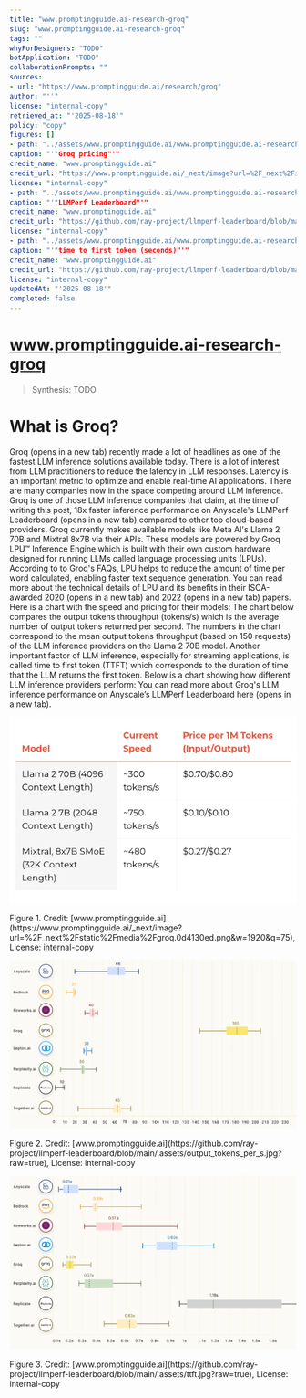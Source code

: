 ```yaml
---
title: "www.promptingguide.ai-research-groq"
slug: "www.promptingguide.ai-research-groq"
tags: ""
whyForDesigners: "TODO"
botApplication: "TODO"
collaborationPrompts: ""
sources:
- url: "https://www.promptingguide.ai/research/groq"
author: "''"
license: "internal-copy"
retrieved_at: "'2025-08-18'"
policy: "copy"
figures: []
- path: "../assets/www.promptingguide.ai/www.promptingguide.ai-research-groq/ab96a4b84e60.webp"
caption: "'"Groq pricing"'"
credit_name: "www.promptingguide.ai"
credit_url: "https://www.promptingguide.ai/_next/image?url=%2F_next%2Fstatic%2Fmedia%2Fgroq.0d4130ed.png&w=1920&q=75"
license: "internal-copy"
- path: "../assets/www.promptingguide.ai/www.promptingguide.ai-research-groq/e862c0a07f13.webp"
caption: "'"LLMPerf Leaderboard"'"
credit_name: "www.promptingguide.ai"
credit_url: "https://github.com/ray-project/llmperf-leaderboard/blob/main/.assets/output_tokens_per_s.jpg?raw=true"
license: "internal-copy"
- path: "../assets/www.promptingguide.ai/www.promptingguide.ai-research-groq/c277b11391d2.webp"
caption: "'"time to first token (seconds)"'"
credit_name: "www.promptingguide.ai"
credit_url: "https://github.com/ray-project/llmperf-leaderboard/blob/main/.assets/ttft.jpg?raw=true"
license: "internal-copy"
updatedAt: "'2025-08-18'"
completed: false
---
```


# www.promptingguide.ai-research-groq

> Synthesis: TODO

# What is Groq?
Groq (opens in a new tab) recently made a lot of headlines as one of the fastest LLM inference solutions available today. There is a lot of interest from LLM practitioners to reduce the latency in LLM responses. Latency is an important metric to optimize and enable real-time AI applications. There are many companies now in the space competing around LLM inference.
Groq is one of those LLM inference companies that claim, at the time of writing this post, 18x faster inference performance on Anyscale's LLMPerf Leaderboard (opens in a new tab) compared to other top cloud-based providers. Groq currently makes available models like Meta AI's Llama 2 70B and Mixtral 8x7B via their APIs. These models are powered by Groq LPU™ Inference Engine which is built with their own custom hardware designed for running LLMs called language processing units (LPUs).
According to to Groq's FAQs, LPU helps to reduce the amount of time per word calculated, enabling faster text sequence generation. You can read more about the technical details of LPU and its benefits in their ISCA-awarded 2020 (opens in a new tab) and 2022 (opens in a new tab) papers.
Here is a chart with the speed and pricing for their models:
The chart below compares the output tokens throughput (tokens/s) which is the average number of output tokens returned per second. The numbers in the chart correspond to the mean output tokens throughput (based on 150 requests) of the LLM inference providers on the Llama 2 70B model.
Another important factor of LLM inference, especially for streaming applications, is called time to first token (TTFT) which corresponds to the duration of time that the LLM returns the first token. Below is a chart showing how different LLM inference providers perform:
You can read more about Groq's LLM inference performance on Anyscale’s LLMPerf Leaderboard here (opens in a new tab).

!["Groq pricing"](../assets/www.promptingguide.ai/www.promptingguide.ai-research-groq/ab96a4b84e60.webp)
<figcaption>Figure 1. Credit: [www.promptingguide.ai](https://www.promptingguide.ai/_next/image?url=%2F_next%2Fstatic%2Fmedia%2Fgroq.0d4130ed.png&w=1920&q=75), License: internal-copy</figcaption>

!["LLMPerf Leaderboard"](../assets/www.promptingguide.ai/www.promptingguide.ai-research-groq/e862c0a07f13.webp)
<figcaption>Figure 2. Credit: [www.promptingguide.ai](https://github.com/ray-project/llmperf-leaderboard/blob/main/.assets/output_tokens_per_s.jpg?raw=true), License: internal-copy</figcaption>

!["time to first token (seconds)"](../assets/www.promptingguide.ai/www.promptingguide.ai-research-groq/c277b11391d2.webp)
<figcaption>Figure 3. Credit: [www.promptingguide.ai](https://github.com/ray-project/llmperf-leaderboard/blob/main/.assets/ttft.jpg?raw=true), License: internal-copy</figcaption>
